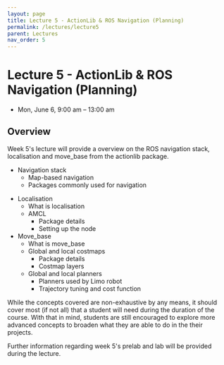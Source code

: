 ```yaml
---
layout: page
title: Lecture 5 - ActionLib & ROS Navigation (Planning)
permalink: /lectures/lecture5
parent: Lectures
nav_order: 5
---
```


# **Lecture 5 - ActionLib & ROS Navigation (Planning)**

- Mon, June 6, 9:00 am – 13:00 am

## **Overview**

Week 5's lecture will provide a overview on the ROS navigation stack, localisation and move_base from the actionlib package.

- Navigation stack
  - Map-based navigation
  - Packages commonly used for navigation

* Localisation
  - What is localisation
  - AMCL
    - Package details
    - Setting up the node
* Move_base
  - What is move_base
  - Global and local costmaps
    - Package details
    - Costmap layers
  - Global and local planners
    - Planners used by Limo robot
    - Trajectory tuning and cost function

While the concepts covered are non-exhaustive by any means, it should cover most (if not all) that a student will need during the duration of the course. With that in mind, students are still encouraged to explore more advanced concepts to broaden what they are able to do in the their projects.

Further information regarding week 5's prelab and lab will be provided during the lecture.

<!-- ## **Lecture resources**
* Slides: [pdf]({{ site.baseurl }}) -->
